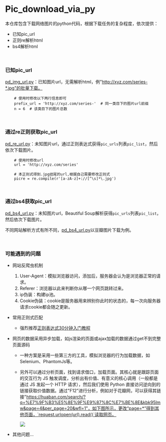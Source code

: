 # Pic_download_via_py
本仓库包含下载网络图片的python代码，根据下载任务的复杂程度，依次提供：

- 已知pic_url
- 正则re解析html
- bs4解析html


​	

### 已知pic_url

[pd_img_url.py](https://github.com/tmylla/Pic_download_via_py/blob/master/pd_img_url.py)：已知图片url，无需解析html，例"http://xyz.com/series-*.jpg"的批量下载。

```
	# 使用时修改以下两行信息即可
	prefix_url = 'http://xyz.com/series-'  # 同一类目下的图片url前缀
	n = 6  # 该类目下的图片总数
```

​	

### 通过re正则获取pic_url

[pd_re_url.py](https://github.com/tmylla/Pic_download_via_py/blob/master/pd_re_url.py)：未知图片url，通过正则表达式获得`pic_urls`列表`pic_list`，然后依次下载图片。

```
    # 使用时修改url
    url = 'http://xyz.com/series'
    
    # 本正则式得到.jpg结尾的url,根据自己需要修改正则式
    picre = re.compile(r'[a-zA-z]+://[^\s]*\.jpg')  
```

​	

### 通过bs4获取pic_url

[pd_bs4_url.py](https://github.com/tmylla/Pic_download_via_py/blob/master/pd_bs4_url.py)：未知图片url，Beautiful Soup解析获得`pic_urls`列表`pic_list`，然后依次下载图片。

不同网站解析方式有所不同，[pd_bs4_url.py](https://github.com/tmylla/Pic_download_via_py/blob/master/pd_bs4_url.py)以豆瓣图片下载为例。

​	

### 可能遇到的问题

- 网站反爬虫机制

  1. User-Agent：模拟浏览器访问，添加后，服务器会认为是浏览器正常的请求。
  2. Referer：浏览器以此来判断你从哪一个网页跳转过来。
  3. ip伪装：构建ip池。
  4. Cookie伪装：cookie是服务器用来辨别你此时的状态的，每一次向服务器请求cookie都会随之更新。

- 常用正则式匹配

  - 强烈推荐[正则表达式30分钟入门教程](https://www.jb51.net/tools/zhengze.html)

- 网页的数据采用异步加载，如js渲染的页面或ajax加载的数据通过get不到完整页面源码

  - 一种方案是采用一些第三方的工具，模拟浏览器的行为加载数据，如Selenium、PhantomJs等。

  - 另外可以通过分析页面，找到请求借口，加载页面。其核心就是跟踪页面的交互行为 JS 触发调度，分析出有价值、有意义的核心调用（一般都是通过 JS 发起一个 HTTP 请求），然后我们使用 Python 直接访问逆向到的链接获取价值数据。通过"F12”进行分析，例如对于花瓣网，可以获得其链接"https://huaban.com/search/?q=%E7%9F%B3%E5%8E%9F%E9%87%8C%E7%BE%8E&kbk95lmw&page=4&per_page=20&wfl=1"，如下图所示，更改“page=*”得到其他页面，`request.urlopen(url).read()`读取网页。

    ![](https://i.loli.net/2020/06/18/kdWIXVEYfwPi4s3.png)

- 其他问题...